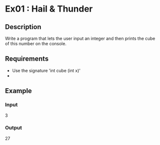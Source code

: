 # Ex01 : Hail & Thunder

## Description
Write a program that lets the user input an integer and then prints the cube of this number on the console.

## Requirements
- Use the signature 'int cube (int x)'
- 
## Example
### Input
3

### Output
27
